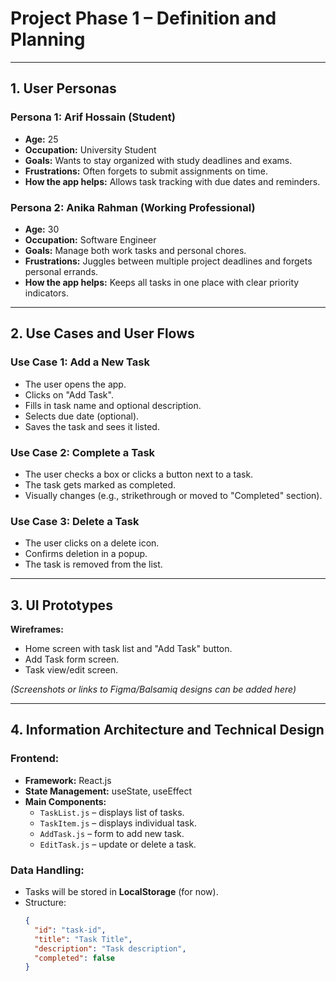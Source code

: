 # Project Phase 1 – Definition and Planning

---

## 1. User Personas

### Persona 1: Arif Hossain (Student)
- **Age:** 25  
- **Occupation:** University Student  
- **Goals:** Wants to stay organized with study deadlines and exams.  
- **Frustrations:** Often forgets to submit assignments on time.  
- **How the app helps:** Allows task tracking with due dates and reminders.

### Persona 2: Anika Rahman (Working Professional)
- **Age:** 30  
- **Occupation:** Software Engineer  
- **Goals:** Manage both work tasks and personal chores.  
- **Frustrations:** Juggles between multiple project deadlines and forgets personal errands.  
- **How the app helps:** Keeps all tasks in one place with clear priority indicators.

---

## 2. Use Cases and User Flows

### Use Case 1: Add a New Task
- The user opens the app.
- Clicks on "Add Task".
- Fills in task name and optional description.
- Selects due date (optional).
- Saves the task and sees it listed.

### Use Case 2: Complete a Task
- The user checks a box or clicks a button next to a task.
- The task gets marked as completed.
- Visually changes (e.g., strikethrough or moved to "Completed" section).

### Use Case 3: Delete a Task
- The user clicks on a delete icon.
- Confirms deletion in a popup.
- The task is removed from the list.

---

## 3. UI Prototypes

**Wireframes:**
- Home screen with task list and "Add Task" button.
- Add Task form screen.
- Task view/edit screen.

*(Screenshots or links to Figma/Balsamiq designs can be added here)*

---

## 4. Information Architecture and Technical Design

### Frontend:
- **Framework:** React.js  
- **State Management:** useState, useEffect  
- **Main Components:**
  - `TaskList.js` – displays list of tasks.
  - `TaskItem.js` – displays individual task.
  - `AddTask.js` – form to add new task.
  - `EditTask.js` – update or delete a task.

### Data Handling:
- Tasks will be stored in **LocalStorage** (for now).
- Structure:
  ```json
  {
    "id": "task-id",
    "title": "Task Title",
    "description": "Task description",
    "completed": false
  }

